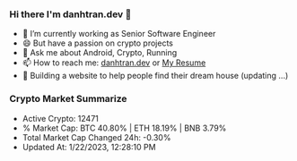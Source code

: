 ### Hi there I'm danhtran.dev 👋

- 🔭 I’m currently working as Senior Software Engineer
- 😄 But have a passion on crypto projects
- 💬 Ask me about Android, Crypto, Running 
- 📫 How to reach me: <a href="https://danhtran.dev" target="_blank">danhtran.dev</a> or <a href="Dan-Resume.pdf" target="_blank">My Resume</a>
- 🌱 Building a website to help people find their dream house (updating ...)

### Crypto Market Summarize
- Active Crypto: 12471
- % Market Cap: BTC 40.80% | ETH 18.19% | BNB 3.79%
- Total Market Cap Changed 24h: -0.30%
- Updated At: 1/22/2023, 12:28:10 PM
